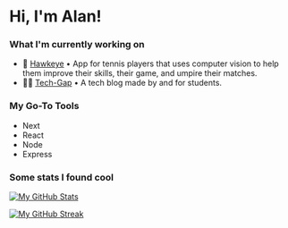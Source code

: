 # Hi, I'm Alan!

### What I'm currently working on

- 🦅 [Hawkeye](https://github.com/GuidoZyl/Hawkeye) • App for tennis players that uses computer vision to help them improve their skills, their game, and umpire their matches.
- 👨‍💻 [Tech-Gap](https://github.com/ArielAlzogarayFlores/tech-gap-blog) • A tech blog made by and for students. 

### My Go-To Tools

- Next
- React
- Node
- Express

### Some stats I found cool

[![My GitHub Stats](https://github-readme-stats.vercel.app/api?username=Alan-Yeger&count_private=true&show_icons=true&theme=dark)](https://github.com/Alan-Yeger)

[![My GitHub Streak](https://github-readme-streak-stats.herokuapp.com/?user=Alan-Yeger&theme=dark)](https://git.io/streak-stats)
